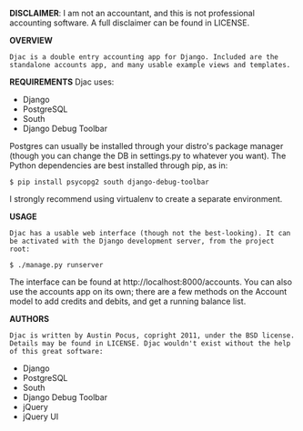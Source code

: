 **DISCLAIMER**: I am not an accountant, and this is not professional accounting software. A full disclaimer can be found in LICENSE.

**OVERVIEW**

    Djac is a double entry accounting app for Django. Included are the standalone accounts app, and many usable example views and templates.

**REQUIREMENTS**
    Djac uses:

- Django
- PostgreSQL
- South
- Django Debug Toolbar

Postgres can usually be installed through your distro's package manager (though you can change the DB in settings.py to whatever you want). The Python dependencies are best installed through pip, as in:

`$ pip install psycopg2 south django-debug-toolbar`

I strongly recommend using virtualenv to create a separate environment.

**USAGE**

    Djac has a usable web interface (though not the best-looking). It can be activated with the Django development server, from the project root:

`$ ./manage.py runserver`

The interface can be found at http://localhost:8000/accounts. You can also use the accounts app on its own; there are a few methods on the Account model to add credits and debits, and get a running balance list. 

**AUTHORS**

    Djac is written by Austin Pocus, copright 2011, under the BSD license. Details may be found in LICENSE. Djac wouldn't exist without the help of this great software:

- Django
- PostgreSQL
- South
- Django Debug Toolbar
- jQuery
- jQuery UI
